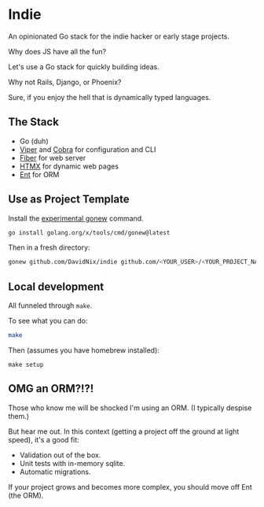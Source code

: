 # Indie
An opinionated Go stack for the indie hacker or early stage projects.

Why does JS have all the fun?

Let's use a Go stack for quickly building ideas.

Why not Rails, Django, or Phoenix?

Sure, if you enjoy the hell that is dynamically typed languages.

## The Stack
- Go (duh)
- [Viper](https://github.com/spf13/viper) and [Cobra](https://github.com/spf13/cobra) for configuration and CLI
- [Fiber](https://gofiber.io) for web server
- [HTMX](https://htmx.org) for dynamic web pages
- [Ent](https://entgo.io) for ORM

## Use as Project Template

Install the [experimental gonew](https://go.dev/blog/gonew) command.

```sh
go install golang.org/x/tools/cmd/gonew@latest
```

Then in a fresh directory:

```sh
gonew github.com/DavidNix/indie github.com/<YOUR_USER>/<YOUR_PROJECT_NAME>
```

## Local development

All funneled through `make`.

To see what you can do:
```sh
make
```

Then (assumes you have homebrew installed):
```
make setup
```

## OMG an ORM?!?!

Those who know me will be shocked I'm using an ORM. (I typically despise them.)

But hear me out. In this context (getting a project off the ground at light speed), it's a good fit:
- Validation out of the box.
- Unit tests with in-memory sqlite.
- Automatic migrations.

If your project grows and becomes more complex, you should move off Ent (the ORM).